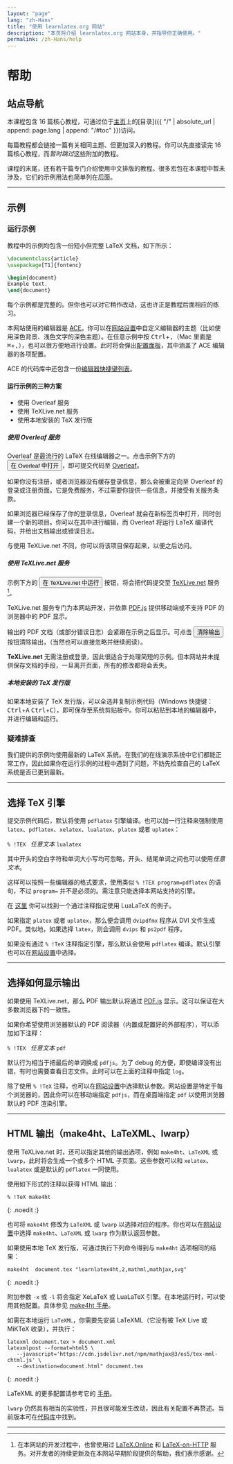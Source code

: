 ```yaml
---
layout: "page"
lang: "zh-Hans"
title: "使用 learnlatex.org 网站"
description: "本页将介绍 learnlatex.org 网站本身，并指导你正确使用。"
permalink: /zh-Hans/help
---
```

<script>
  function acesettings() {
      editors['pre0'].execCommand("showSettingsMenu");
  }
</script>

# 帮助

## 站点导航

本课程包含 16 篇核心教程，可通过位于[主页](./)上的[目录]({{ "/" | absolute_url | append: page.lang | append: "/#toc" }})访问。

每篇教程都会链接一篇有关相同主题、但更加深入的教程。你可以先直接读完 16 篇核心教程，而*暂时跳过*这些附加的教程。

课程的末尾，还有若干篇专门介绍使用中文排版的教程。很多宏包在本课程中暂未涉及，它们的示例用法也简单列在后面。

---

## 示例

### 运行示例

教程中的示例均包含一份短小但完整 LaTeX 文档，如下所示：

<!-- Each example consists of a complete small LaTeX document shown within
the page like this: -->

```latex
\documentclass{article}
\usepackage[T1]{fontenc}

\begin{document}
Example text.
\end{document}
```

每个示例都是完整的。但你也可以对它稍作改动，这也许正是教程后面相应的练习。

本网站使用的编辑器是 [ACE](https://ace.c9.io/)。你可以在[网站设置](settings)中自定义编辑器的主题（比如使用深色背景、浅色文字的深色主题）。在任意示例中按 <kbd>Ctrl</kbd>+<kbd>,</kbd>（Mac 里面是 <kbd>⌘</kbd>+<kbd>,</kbd>），也可以很方便地进行设置。此时将会弹出[配置面板](javascript:acesettings())，其中涵盖了 ACE 编辑器的各项配置。

ACE 的代码库中还包含一份[编辑器快捷键列表](https://github.com/ajaxorg/ace/wiki/Default-Keyboard-Shortcuts)。

#### 运行示例的三种方案

* 使用 Overleaf 服务
* 使用 TeXLive.net 服务
* 使用本地安装的 TeX 发行版

##### 使用 Overleaf 服务

Overleaf 是最流行的 LaTeX 在线编辑器之一。点击示例下方的<button>在 Overleaf 中打开</button>，即可提交代码至 [Overleaf](https://www.overleaf.com/about)。

如果你没有注册，或者浏览器没有缓存登录信息，那么会被重定向至 Overleaf 的登录或注册页面。它是免费服务，不过需要你提供一些信息，并接受有关服务条款。

如果浏览器已经保存了你的登录信息，Overleaf 就会在新标签页中打开，同时创建一个新的项目。你可以在其中进行编辑，而 Overleaf 将运行 LaTeX 编译代码，并给出文档输出或错误日志。

与使用 TeXLive.net 不同，你可以将该项目保存起来，以便之后访问。

##### 使用 TeXLive.net 服务

示例下方的 <button>在 TeXLive.net 中运行</button> 按钮，将会把代码提交至 [TeXLive.net](https://texlive.net) 服务[^1]。

TeXLive.net 服务专门为本网站开发，并依靠 [PDF.js](https://mozilla.github.io/pdf.js/) 提供移动端或不支持 PDF 的浏览器中的 PDF 显示。

输出的 PDF 文档（或部分错误日志）会紧跟在示例之后显示。可点击 <button>清除输出</button> 按钮清除输出，（当然也可以直接忽略并继续阅读）。

**TeXLive.net** 无需注册或登录，因此很适合于处理简短的示例。但本网站并未提供保存文档的手段，一旦离开页面，所有的修改都将会丢失。

##### 本地安装的 TeX 发行版

如果本地安装了 TeX 发行版，可以全选并复制示例代码（Windows 快捷键：<kbd>Ctrl</kbd>+<kbd>A</kbd> <kbd>Ctrl</kbd>+<kbd>C</kbd>），即可保存至系统剪贴板中。你可以粘贴到本地的编辑器中，并进行编辑和运行。

### 疑难排查

我们提供的示例均使用最新的 LaTeX 系统。在我们的在线演示系统中它们都能正常工作，因此如果你在运行示例的过程中遇到了问题，不妨先检查自己的 LaTeX 系统是否已更到最新。

---

## 选择 TeX 引擎

提交示例代码后，默认将使用 `pdflatex` 引擎编译。也可以加一行注释来强制使用 `latex`、`pdflatex`、`xelatex`、`lualatex`、`platex` 或者 `uplatex`：

`% !TEX ` *任意文本* `lualatex`

其中开头的空白字符和单词大小写均可忽略，开头、结尾单词之间也可以使用*任意文本*。

这样可以按照一些编辑器的格式要求，使用类似 `% !TEX program=pdflatex` 的语句，不过 `program=` 并不是必须的。需注意只能选择本网站支持的引擎。

在 [这里](more-14) 你可以找到一个通过注释指定使用 LuaLaTeX 的例子。

如果指定 `platex` 或者 `uplatex`，那么便会调用 `dvipdfmx` 程序从 DVI 文件生成 PDF。类似地，如果选择 `latex`，则会调用 `dvips` 和 `ps2pdf` 程序。

如果没有通过 `% !TeX` 注释指定引擎，那么默认会使用 `pdflatex` 编译。默认引擎也可以在[网站设置](settings)中选择。

---

## 选择如何显示输出

如果使用 TeXLive.net，那么 PDF 输出默认将通过 [PDF.js](https://mozilla.github.io/pdf.js/) 显示。这可以保证在大多数浏览器下的一致性。

如果你希望使用浏览器默认的 PDF 阅读器（内置或配置好的外部程序），可以添加如下注释：

`% !TEX ` *任意文本* `pdf`

默认行为相当于把最后的单词换成 `pdfjs`。为了 debug 的方便，即使编译没有出错，有时也需要查看日志文件。此时可以在上面的注释中指定 `log`。

除了使用 `% !TeX` 注释，也可以在[网站设置](settings)中选择默认参数。网站设置是特定于每个浏览器的，因此你可以在移动端指定 `pdfjs`，而在桌面端指定 `pdf` 以使用浏览器默认的 PDF 渲染引擎。

---

## HTML 输出（make4ht、LaTeXML、lwarp）

使用 TeXLive.net 时，还可以指定其他的输出选项，例如 `make4ht`、`LaTeXML` 或 `lwarp`，此时将会生成一个或多个 HTML 子页面。这些参数可以和 `xelatex`、`lualatex` 或是默认的 `pdflatex` 一同使用。

使用如下形式的注释以获得 HTML 输出：

```
% !TeX make4ht
```
{: .noedit :}

也可将 `make4ht` 修改为 `LaTeXML` 或 `lwarp` 以选择对应的程序。你也可以在[网站设置](settings)中选择 `make4ht`、`LaTeXML` 或 `lwarp` 作为默认返回参数。

如果使用本地 TeX 发行版，可通过执行下列命令得到与 `make4ht` 选项相同的结果：

```
make4ht  document.tex "learnlatex4ht,2,mathml,mathjax,svg"
```
{: .noedit :}

附加参数 `-x` 或 `-l` 将会指定 XeLaTeX 或 LuaLaTeX 引擎。在本地运行时，可以使用其他配置。具体参见 [make4ht 手册](https://texdoc.org/pkg/make4ht)。

如需在本地运行 `LaTeXML`，你需要先安装 LaTeXML（它没有被 TeX Live 或 MiKTeX 收录），并执行：

<!-- For `LaTeXML` to run locally, you would need to install LaTeXML (it is not part of TeX Live or MiKTeX)
and use -->

```
latexml document.tex > document.xml
latexmlpost --format=html5 \
   --javascript='https://cdn.jsdelivr.net/npm/mathjax@3/es5/tex-mml-chtml.js' \
   --destination=document.html" document.tex
```
{: .noedit :}

LaTeXML 的更多配置请参考它的 [手册](https://dlmf.nist.gov/LaTeXML/manual/)。

`lwarp` 仍然具有相当的实验性，并且很可能发生改动，因此有关配置不再赘述。当前版本可在[代码库](https://github.com/davidcarlisle/latexcgi/blob/main/lwarp/latexcgilwarp)中找到。

---

[^1]: 在本网站的开发过程中，也曾使用过 [LaTeX.Online](https://latexonline.cc) 和 [LaTeX-on-HTTP](https://github.com/YtoTech/latex-on-http) 服务。对开发者的持续更新及在本网站早期阶段提供的帮助，我们表示感谢。
